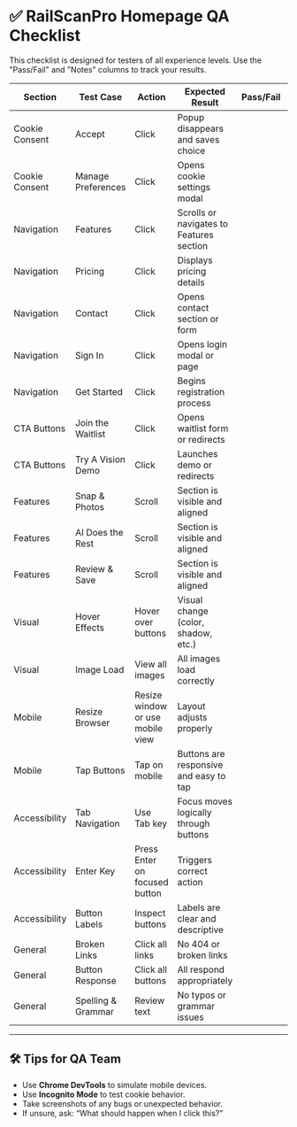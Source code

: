 # ✅ RailScanPro Homepage QA Checklist

This checklist is designed for testers of all experience levels. Use the "Pass/Fail" and "Notes" columns to track your results.

| Section | Test Case | Action | Expected Result | Pass/Fail | Notes |
|--------|-----------|--------|------------------|-----------|-------|
| Cookie Consent | Accept | Click | Popup disappears and saves choice |  |  |
| Cookie Consent | Manage Preferences | Click | Opens cookie settings modal |  |  |
| Navigation | Features | Click | Scrolls or navigates to Features section |  |  |
| Navigation | Pricing | Click | Displays pricing details |  |  |
| Navigation | Contact | Click | Opens contact section or form |  |  |
| Navigation | Sign In | Click | Opens login modal or page |  |  |
| Navigation | Get Started | Click | Begins registration process |  |  |
| CTA Buttons | Join the Waitlist | Click | Opens waitlist form or redirects |  |  |
| CTA Buttons | Try A Vision Demo | Click | Launches demo or redirects |  |  |
| Features | Snap & Photos | Scroll | Section is visible and aligned |  |  |
| Features | AI Does the Rest | Scroll | Section is visible and aligned |  |  |
| Features | Review & Save | Scroll | Section is visible and aligned |  |  |
| Visual | Hover Effects | Hover over buttons | Visual change (color, shadow, etc.) |  |  |
| Visual | Image Load | View all images | All images load correctly |  |  |
| Mobile | Resize Browser | Resize window or use mobile view | Layout adjusts properly |  |  |
| Mobile | Tap Buttons | Tap on mobile | Buttons are responsive and easy to tap |  |  |
| Accessibility | Tab Navigation | Use Tab key | Focus moves logically through buttons |  |  |
| Accessibility | Enter Key | Press Enter on focused button | Triggers correct action |  |  |
| Accessibility | Button Labels | Inspect buttons | Labels are clear and descriptive |  |  |
| General | Broken Links | Click all links | No 404 or broken links |  |  |
| General | Button Response | Click all buttons | All respond appropriately |  |  |
| General | Spelling & Grammar | Review text | No typos or grammar issues |  |  |

---

## 🛠️ Tips for QA Team
- Use **Chrome DevTools** to simulate mobile devices.
- Use **Incognito Mode** to test cookie behavior.
- Take screenshots of any bugs or unexpected behavior.
- If unsure, ask: “What should happen when I click this?”
